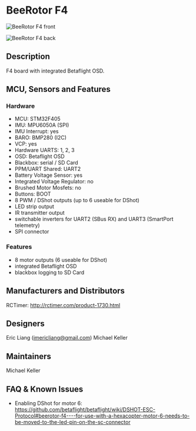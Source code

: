 # BeeRotor F4

![BeeRotor F4 front](https://raw.githubusercontent.com/wiki/betaflight/betaflight/images/boards/beerotorf4/beerotorf4_front.jpg)

![BeeRotor F4 back](https://raw.githubusercontent.com/wiki/betaflight/betaflight/images/boards/beerotorf4/beerotorf4_back.jpg)

## Description

F4 board with integrated Betaflight OSD.

## MCU, Sensors and Features

### Hardware

  - MCU: STM32F405
  - IMU: MPU6050A (SPI) 
  - IMU Interrupt: yes
  - BARO: BMP280 (I2C)
  - VCP: yes
  - Hardware UARTS: 1, 2, 3
  - OSD: Betaflight OSD
  - Blackbox: serial / SD Card
  - PPM/UART Shared: UART2
  - Battery Voltage Sensor: yes
  - Integrated Voltage Regulator: no
  - Brushed Motor Mosfets: no
  - Buttons: BOOT
  - 8 PWM / DShot outputs (up to 6 useable for DShot)
  - LED strip output
  - IR transmitter output
  - switchable inverters for UART2 (SBus RX) and UART3 (SmartPort telemetry)
  - SPI connector

### Features

  - 8 motor outputs (6 useable for DShot)
  - integrated Betaflight OSD
  - blackbox logging to SD Card

## Manufacturers and Distributors

RCTimer: http://rctimer.com/product-1730.html

## Designers

Eric Liang (imericliang@gmail.com)
Michael Keller

## Maintainers

Michael Keller

## FAQ & Known Issues

- Enabling DShot for motor 6: https://github.com/betaflight/betaflight/wiki/DSHOT-ESC-Protocol#beerotor-f4----for-use-with-a-hexacopter-motor-6-needs-to-be-moved-to-the-led-pin-on-the-sc-connector